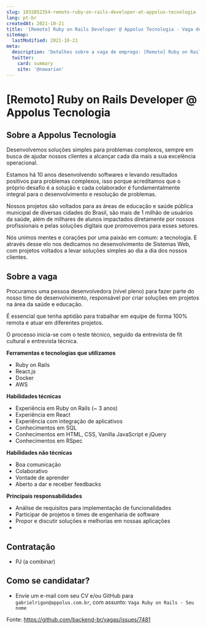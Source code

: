 ```yaml
---
slug: 1032852354-remoto-ruby-on-rails-developer-at-appolus-tecnologia
lang: pt-br
createdAt: 2021-10-21
title: '[Remoto] Ruby on Rails Developer @ Appolus Tecnologia - Vaga de Emprego'
sitemap:
  lastModified: 2021-10-21
meta:
  description: 'Detalhes sobre a vaga de emprego: [Remoto] Ruby on Rails Developer @ Appolus Tecnologia'
  twitter:
    card: summary
    site: '@nawarian'
---
```


# [Remoto] Ruby on Rails Developer @ Appolus Tecnologia

## Sobre a Appolus Tecnologia

Desenvolvemos soluções simples para problemas complexos, sempre em busca de ajudar nossos clientes a alcançar cada dia mais a sua excelência operacional.

Estamos há 10 anos desenvolvendo softwares e levando resultados positivos para problemas complexos, isso porque acreditamos que o próprio desafio é a solução e cada colaborador é fundamentalmente integral para o desenvolvimento e resolução de problemas.

Nossos projetos são voltados para as áreas de educação e saúde pública municipal de diversas cidades do Brasil, são mais de 1 milhão de usuários da saúde, além de milhares de alunos impactados diretamente por nossos profissionais e pelas soluções digitais que promovemos para esses setores.

Nós unimos mentes e corações por uma paixão em comum: a tecnologia. E através desse elo nos dedicamos no desenvolvimento de Sistemas Web, com projetos voltados a levar soluções simples ao dia a dia dos nossos clientes.

## Sobre a vaga

Procuramos uma pessoa desenvolvedora (nível pleno) para fazer parte do nosso time de desenvolvimento, responsável por criar soluções em projetos na área da saúde e educação.

É essencial que tenha aptidão para trabalhar em equipe de forma 100% remota e atuar em diferentes projetos. 

O processo inicia-se com o teste técnico, seguido da entrevista de fit cultural e entrevista técnica.

**Ferramentas e tecnologias que utilizamos**

- Ruby on Rails
- React.js
- Docker
- AWS

**Habilidades técnicas**

- Experiência em Ruby on Rails (~ 3 anos)
- Experiência em React
- Experiência com integração de aplicativos
- Conhecimentos em SQL
- Conhecimentos em HTML, CSS, Vanilla JavaScript e jQuery
- Conhecimentos em RSpec

**Habilidades não técnicas**

- Boa comunicação
- Colaborativo
- Vontade de aprender
- Aberto a dar e receber feedbacks

**Principais responsabilidades**

- Análise de requisitos para implementação de funcionalidades
- Participar de projetos e times de engenharia de software
- Propor e discutir soluções e melhorias em nossas aplicações
- 
## Contratação

- PJ (a combinar)

## Como se candidatar?

- Envie um e-mail com seu CV e/ou GitHub para `gabrielrigon@appolus.com.br`, com assunto: `Vaga Ruby on Rails - Seu nome`



Fonte: https://github.com/backend-br/vagas/issues/7481